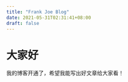 ```yaml
---
title: "Frank Joe Blog"
date: 2021-05-31T02:31:41+08:00
draft: false
---
```

# 大家好

我的博客开通了，希望我能写出好文章给大家看！

